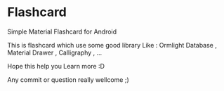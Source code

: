 # Flashcard
Simple Material Flashcard for Android

This is flashcard which use some good library Like : Ormlight Database , Material Drawer , Calligraphy , ...

Hope this help you Learn more :D

Any commit or question really wellcome ;)

